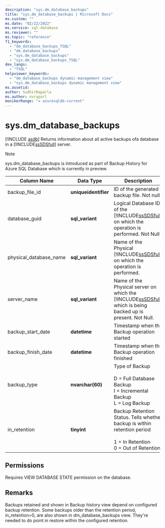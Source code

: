 ```yaml
---
description: "sys.dm_database_backups"
title: "sys.dm_database_backups | Microsoft Docs"
ms.custom: ""
ms.date: "02/22/2022"
ms.service: sql-database
ms.reviewer: ""
ms.topic: "reference"
f1_keywords: 
  - "dm_database_backups_TSQL"
  - "dm_database_backups"
  - "sys.dm_database_backups"
  - "sys.dm_database_backups_TSQL"
dev_langs: 
  - "TSQL"
helpviewer_keywords: 
  - "dm_database_backups dynamic management view"
  - "sys.dm_database_backups dynamic management view"
ms.assetid: 
author: SudhirRaparla
ms.author: nvraparl
monikerRange: "= azuresqldb-current"
---
```

# sys.dm_database_backups

[!INCLUDE [asdb](../../includes/applies-to-version/asdb.md)]
    Returns information about all active backups ofa  database in a [!INCLUDE[ssSDSfull](../../includes/sssdsfull-md.md)] server.

> [!NOTE]
> sys.dm_database_backups is introduced as part of Backup History for Azure SQL Database which is currently in preview.

|Column Name|Data Type|Description|  
|-----------------|---------------|-----------------|  
|backup_file_id|**uniqueidentifier**|ID of the generated backup file. Not null|
|database_guid|**sql_variant**|Logical Database ID of the [!INCLUDE[ssSDSfull](../../includes/sssdsfull-md.md)] on which the operation is performed. Not Null.|
|physical_database_name|**sql_variant**|Name of the Physical [!INCLUDE[ssSDSfull](../../includes/sssdsfull-md.md)] on which the operation is performed.|
|server_name|**sql_variant**|Name of the Physical server on which the [!INCLUDE[ssSDSfull](../../includes/sssdsfull-md.md)] which is being backed up is present. Not Null.|
|backup_start_date|**datetime**|Timestamp when the Backup operation started|
|backup_finish_date|**datetime**|Timestamp when the Backup operation finished|
|backup_type|**nvarchar(60)**|Type of Backup<br /><br /> D = Full Database Backup<br />I = Incremental Backup<br />L = Log Backup|
|in_retention|**tinyint**|Backup Retention Status. Tells whether backup is within retention period<br /><br />1 = In Retention <br />0 = Out of Retention|

## Permissions  
 Requires VIEW DATABASE STATE permission on the database.

## Remarks
Backups retained and shown in Backup history view depend on configured backup retention. Some backups older than the retention period, in_retention=0, are also shown in dm_database_backups view. They're needed to do point in restore within the configured retention. 